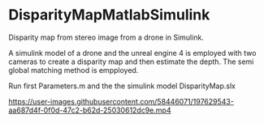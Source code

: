 # DisparityMapMatlabSimulink
Disparity map from stereo image from a drone in Simulink.

A simulink model of a drone and the unreal engine 4 is employed with two cameras to create a disparity map and then estimate the depth. The semi global matching method is empployed.

Run first Parameters.m and the the simulink model DisparityMap.slx


https://user-images.githubusercontent.com/58446071/197629543-aa687d4f-0f0d-47c2-b62d-25030612dc9e.mp4


